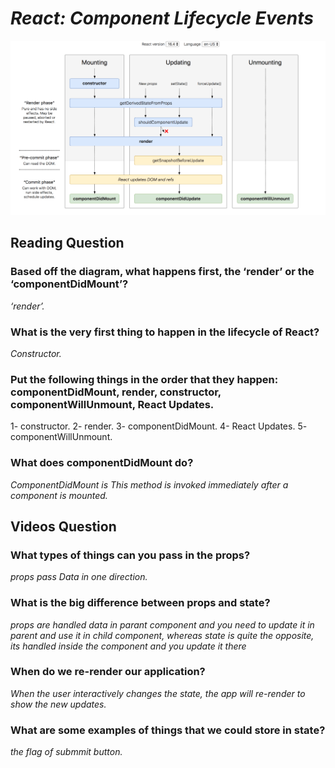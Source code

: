 # _React: Component Lifecycle Events_

![dd](0001.png)
 
## Reading Question

 ### Based off the diagram, what happens first, the ‘render’ or the ‘componentDidMount’?
 *‘render’.*
 
 

 ### What is the very first thing to happen in the lifecycle of React?
*Constructor.*

### Put the following things in the order that they happen: componentDidMount, render, constructor, componentWillUnmount, React Updates.


1- constructor.
2- render.
3- componentDidMount.
4- React Updates.
5- componentWillUnmount.


### What does componentDidMount do?

*ComponentDidMount is This method is invoked immediately after a component is mounted.*

## Videos Question

### What types of things can you pass in the props?
*props pass Data in one direction.*

### What is the big difference between props and state?
_props are handled data in parant component and you need to update it in parent and use it in child component, whereas state is quite the opposite, its handled inside the component and you update it there_

### When do we re-render our application?
_When the user interactively changes the state, the app will re-render to show the new updates._

### What are some examples of things that we could store in state?
_the flag of submmit button._


